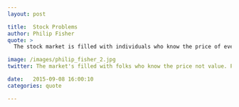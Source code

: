 ```yaml
---
layout: post

title:  Stock Problems
author: Philip Fisher
quote: >
  The stock market is filled with individuals who know the price of everything, but the value of nothing.

image: /images/philip_fisher_2.jpg
twitter: The market's filled with folks who know the price not value. Philip Fisher http://quotes.stockflare.com/

date:   2015-09-08 16:00:10
categories: quote

---
```


